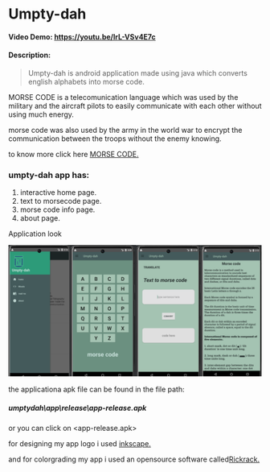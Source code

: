 # Umpty-dah
#### Video Demo:  <https://youtu.be/lrL-VSv4E7c>
#### Description:
 > Umpty-dah is android application made using java which converts english alphabets into morse code.

 MORSE CODE is a telecomunication language which was used by the military and the aircraft pilots to easily communicate with each other without using much energy.

 morse code was also used by the army in the world war to encrypt the communication between the troops without the enemy knowing.

 to know more click here [MORSE CODE.](https://en.wikipedia.org/w/index.php?title=Morse_code&oldid=1145114509)

### umpty-dah app has:
 1. interactive home page.
 2. text to morsecode page.
 3. morse code info page.
 4. about page.

Application look

![application](app.png)

the applicationa apk file can be found in the file path:
##### umptydah\app\release\app-release.apk

or you can click on <app-release.apk>

for designing my app logo i used [inkscape.](https://inkscape.org/)

and for colorgrading my app i used an opensource software called[Rickrack.](https://eigenmiao.com/rickrack/)
